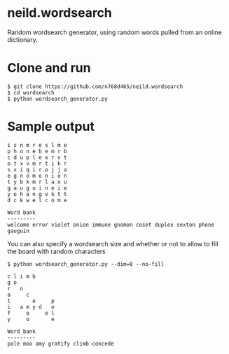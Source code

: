 # neild.wordsearch

Random wordsearch generator, using random words pulled from an online dictionary.

# Clone and run

    $ git clone https://github.com/n768d465/neild.wordsearch
    $ cd wordsearch
    $ python wordsearch_generator.py

# Sample output

    i s n m r e s l m e
    p h o n e b e m r b
    c d u p l e x r v t
    o t x v m r t i k r
    s x i q i r o j j a
    e g n o m o n i o n
    t y b k m r l a x u
    g a u g u i n e i e
    y o h a n g v k t t
    d c k w e l c o m e

    Word bank
    ---------
    welcome error violet onion immune gnomon coset duplex sexton phone gauguin

You can also specify a wordsearch size and whether or not to allow to fill the board with random characters

    $ python wordsearch_generator.py --dim=8 --no-fill

    c l i m b
    g o
    r   n
    a     c
    t       e     p
    i   a m y d   o
    f     o     e l
    y     o       e

    Word bank
    ---------
    pole moo amy gratify climb concede